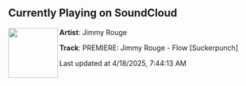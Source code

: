 ## Currently Playing on SoundCloud

[<img align="left" width="100" src="https://i1.sndcdn.com/artworks-Ry1AtRL7TPjLIe40-cJzTBw-t500x500.png">](https://soundcloud.com/definitepartymaterial/jimmy-rouge-flow)

**Artist**: Jimmy Rouge 

**Track**: PREMIERE: Jimmy Rouge - Flow [Suckerpunch]

Last updated at 4/18/2025, 7:44:13 AM
